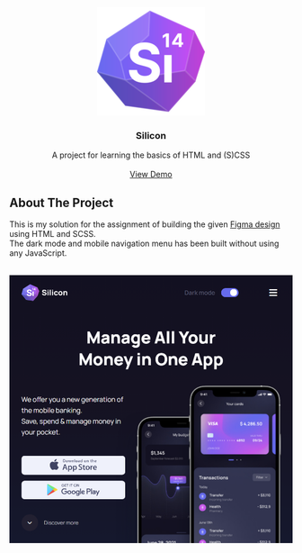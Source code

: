 <a id="readme-top"></a>

<div align="center">
  <a href="https://github.com/wikjoh/Silicon">
    <img src="https://github.com/wikjoh/Silicon/raw/master/favicons/android-chrome-192x192.png" alt="Logo" width="192" height="192">
  </a>

  <h3 align="center">Silicon</h3>

  <p align="center">
    A project for learning the basics of HTML and (S)CSS
    <br />
    <br />
    <a href="https://silicon.lowcal.host" target="_blank">View Demo</a>
  </p>
</div>


## About The Project

This is my solution for the assignment of building the given <a href="https://github.com/wikjoh/Silicon/raw/master/Silicon%20Design%20Template.fig">Figma design<a> using HTML and SCSS.
<br />
The dark mode and mobile navigation menu has been built without using any JavaScript.
<br />
<br />

<a href="https://silicon.lowcal.host" target="_blank">
  <img src="https://github.com/wikjoh/Silicon/raw/master/showcase.png" alt="Project screenshot">
</a>
